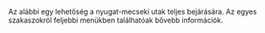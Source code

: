 Az alábbi egy lehetőség a nyugat-mecseki utak teljes bejárására. Az egyes szakaszokról feljebbi menükben találhatóak bővebb információk.